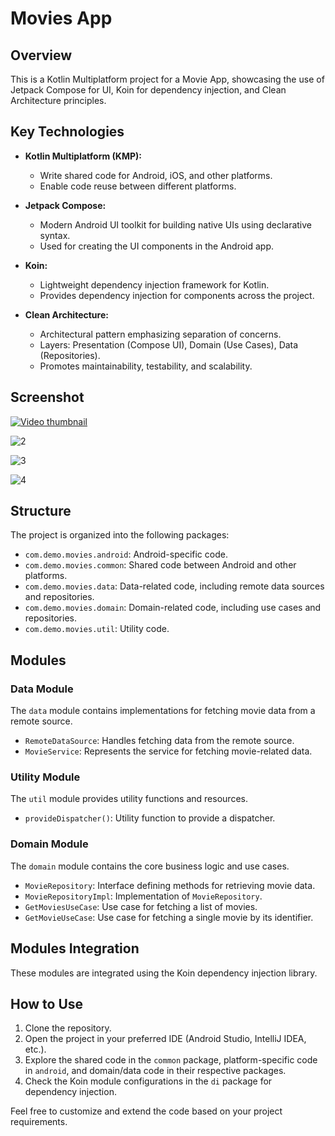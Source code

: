 # Movies App

## Overview
This is a Kotlin Multiplatform project for a Movie App, showcasing the use of Jetpack Compose for UI, Koin for dependency injection, and Clean Architecture principles.

## Key Technologies
- **Kotlin Multiplatform (KMP):**
  - Write shared code for Android, iOS, and other platforms.
  - Enable code reuse between different platforms.
  
- **Jetpack Compose:**
  - Modern Android UI toolkit for building native UIs using declarative syntax.
  - Used for creating the UI components in the Android app.
  
- **Koin:**
  - Lightweight dependency injection framework for Kotlin.
  - Provides dependency injection for components across the project.
  
- **Clean Architecture:**
  - Architectural pattern emphasizing separation of concerns.
  - Layers: Presentation (Compose UI), Domain (Use Cases), Data (Repositories).
  - Promotes maintainability, testability, and scalability.
    
## Screenshot

[![Video thumbnail](https://github.com/saurabhomer258/MusicAppKML/assets/25095906/b6507bfe-3b9d-4ab3-8318-a315eb682d21)]([https://www.youtube.com/watch?v=your_video_id](https://github.com/saurabhomer258/MusicAppKML/assets/25095906/58e1ab4f-739a-4deb-835f-3dd5d8d81bb1))



![2](https://github.com/saurabhomer258/MusicAppKML/assets/25095906/d6ce5f4e-f643-45e2-ae42-1b06594a4d35)


![3](https://github.com/saurabhomer258/MusicAppKML/assets/25095906/6997353a-86e5-47f9-8c24-fb516167c8d4)


![4](https://github.com/saurabhomer258/MusicAppKML/assets/25095906/b6507bfe-3b9d-4ab3-8318-a315eb682d21)



## Structure

The project is organized into the following packages:

- `com.demo.movies.android`: Android-specific code.
- `com.demo.movies.common`: Shared code between Android and other platforms.
- `com.demo.movies.data`: Data-related code, including remote data sources and repositories.
- `com.demo.movies.domain`: Domain-related code, including use cases and repositories.
- `com.demo.movies.util`: Utility code.

## Modules

### Data Module

The `data` module contains implementations for fetching movie data from a remote source.

- `RemoteDataSource`: Handles fetching data from the remote source.
- `MovieService`: Represents the service for fetching movie-related data.

### Utility Module

The `util` module provides utility functions and resources.

- `provideDispatcher()`: Utility function to provide a dispatcher.

### Domain Module

The `domain` module contains the core business logic and use cases.

- `MovieRepository`: Interface defining methods for retrieving movie data.
- `MovieRepositoryImpl`: Implementation of `MovieRepository`.
- `GetMoviesUseCase`: Use case for fetching a list of movies.
- `GetMovieUseCase`: Use case for fetching a single movie by its identifier.

## Modules Integration

These modules are integrated using the Koin dependency injection library.

## How to Use

1. Clone the repository.
2. Open the project in your preferred IDE (Android Studio, IntelliJ IDEA, etc.).
3. Explore the shared code in the `common` package, platform-specific code in `android`, and domain/data code in their respective packages.
4. Check the Koin module configurations in the `di` package for dependency injection.

Feel free to customize and extend the code based on your project requirements.

